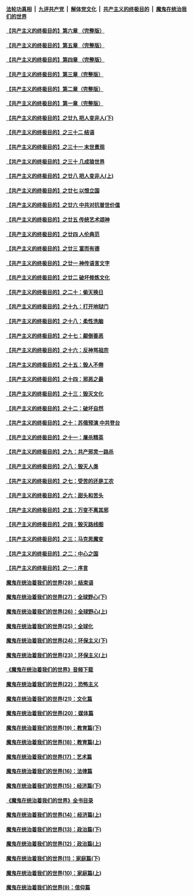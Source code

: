 ####  [法轮功真相](../../../../basic/blob/master/README.md?t=03041152) &nbsp;|&nbsp; [九评共产党](../../../../9ping.md/blob/master/README.md?t=03041152) &nbsp;|&nbsp; [解体党文化](../../../../jtdwh.md/blob/master/README.md?t=03041152)  &nbsp;|&nbsp; [共产主义的终极目的](../../../../gczydzjmd.md/blob/master/README.md?t=03041152) &nbsp;|&nbsp; [魔鬼在统治我们的世界](../../../../mgztzwmdsj.md/blob/master/README.md?t=03041152) 

#### [【共产主义的终极目的】第六章 （完整版）](../pages/nsc422/n11428913.md?t=03041152) 

#### [【共产主义的终极目的】第五章 （完整版）](../pages/nsc422/n11428912.md?t=03041152) 

#### [【共产主义的终极目的】第四章 （完整版）](../pages/nsc422/n11428907.md?t=03041152) 

#### [【共产主义的终极目的】第三章（完整版）](../pages/nsc422/n11428848.md?t=03041152) 

#### [【共产主义的终极目的】第二章（完整版）](../pages/nsc422/n11428831.md?t=03041152) 

#### [【共产主义的终极目的】第一章（完整版）](../pages/nsc422/n11417651.md?t=03041152) 

#### [【共产主义的终极目的】之廿九 把人变非人(下)](../pages/nsc422/n11344140.md?t=03041152) 

#### [【共产主义的终极目的】之三十二 结语](../pages/nsc422/n11360535.md?t=03041152) 

#### [【共产主义的终极目的】之三十一 末世景观](../pages/nsc422/n11351129.md?t=03041152) 

#### [【共产主义的终极目的】之三十 几成狼世界](../pages/nsc422/n11348280.md?t=03041152) 

#### [【共产主义的终极目的】之廿八 把人变非人(上)](../pages/nsc422/n11340492.md?t=03041152) 

#### [【共产主义的终极目的】之廿七 以恨立国](../pages/nsc422/n11336944.md?t=03041152) 

#### [【共产主义的终极目的】之廿六 中共对抗普世价值](../pages/nsc422/n11324785.md?t=03041152) 

#### [【共产主义的终极目的】之廿五 传统艺术颂神](../pages/nsc422/n11296396.md?t=03041152) 

#### [【共产主义的终极目的】之廿四 人伦典范](../pages/nsc422/n11296397.md?t=03041152) 

#### [【共产主义的终极目的】之廿三 富而有德](../pages/nsc422/n11283598.md?t=03041152) 

#### [【共产主义的终极目的】之廿一 神传语言文字](../pages/nsc422/n11263265.md?t=03041152) 

#### [【共产主义的终极目的】之廿二 破坏修炼文化](../pages/nsc422/n11245728.md?t=03041152) 

#### [【共产主义的终极目的】之二十：偷天换日](../pages/nsc422/n11238846.md?t=03041152) 

#### [【共产主义的终极目的】之十九：打开地狱门](../pages/nsc422/n11206376.md?t=03041152) 

#### [【共产主义的终极目的】之十八：柔性洗脑](../pages/nsc422/n11199994.md?t=03041152) 

#### [【共产主义的终极目的】之十七：颠倒善恶](../pages/nsc422/n11179782.md?t=03041152) 

#### [【共产主义的终极目的】之十六：反神骂祖宗](../pages/nsc422/n11166798.md?t=03041152) 

#### [【共产主义的终极目的】之十五：毁人不倦](../pages/nsc422/n11166792.md?t=03041152) 

#### [【共产主义的终极目的】之十四：邪恶之最](../pages/nsc422/n11150249.md?t=03041152) 

#### [【共产主义的终极目的】之十三：毁灭文化](../pages/nsc422/n11135227.md?t=03041152) 

#### [【共产主义的终极目的】之十二：破坏自然](../pages/nsc422/n11135214.md?t=03041152) 

#### [【共产主义的终极目的】之十：苏俄预演 中共登台](../pages/nsc422/n11118424.md?t=03041152) 

#### [【共产主义的终极目的】之十一：屠杀精英](../pages/nsc422/n11118442.md?t=03041152) 

#### [【共产主义的终极目的】之九：共产邪灵一路杀](../pages/nsc422/n11114139.md?t=03041152) 

#### [【共产主义的终极目的】之八：毁灭人类](../pages/nsc422/n11108503.md?t=03041152) 

#### [【共产主义的终极目的】之七：受苦的还是工农](../pages/nsc422/n11101809.md?t=03041152) 

#### [【共产主义的终极目的】之六：甜头和苦头](../pages/nsc422/n11096971.md?t=03041152) 

#### [【共产主义的终极目的】之五：万变不离其邪](../pages/nsc422/n11091285.md?t=03041152) 

#### [【共产主义的终极目的】之四：毁灭路线图](../pages/nsc422/n11086284.md?t=03041152) 

#### [【共产主义的终极目的】之三：马克思魔变](../pages/nsc422/n11061941.md?t=03041152) 

#### [【共产主义的终极目的】之二：中心之国](../pages/nsc422/n11047728.md?t=03041152) 

#### [【共产主义的终极目的】之一：序言](../pages/nsc422/n11086077.md?t=03041152) 

#### [魔鬼在统治着我们的世界(28)：结束语](../pages/nsc422/n10936246.md?t=03041152) 

#### [魔鬼在统治着我们的世界(27)：全球野心(下)](../pages/nsc422/n10928319.md?t=03041152) 

#### [魔鬼在统治着我们的世界(26)：全球野心(上)](../pages/nsc422/n10900318.md?t=03041152) 

#### [魔鬼在统治着我们的世界(25)：全球化](../pages/nsc422/n10788205.md?t=03041152) 

#### [魔鬼在统治着我们的世界(24)：环保主义(下)](../pages/nsc422/n10695307.md?t=03041152) 

#### [魔鬼在统治着我们的世界(23)：环保主义(上)](../pages/nsc422/n10688613.md?t=03041152) 

#### [《魔鬼在统治着我们的世界》音频下载](../pages/nsc422/n10635553.md?t=03041152) 

#### [魔鬼在统治着我们的世界(22)：恐怖主义](../pages/nsc422/n10614727.md?t=03041152) 

#### [魔鬼在统治着我们的世界(21)：文化篇](../pages/nsc422/n10597706.md?t=03041152) 

#### [魔鬼在统治着我们的世界(20)：媒体篇](../pages/nsc422/n10586579.md?t=03041152) 

#### [魔鬼在统治着我们的世界(19)：教育篇(下)](../pages/nsc422/n10564808.md?t=03041152) 

#### [魔鬼在统治着我们的世界(18)：教育篇(上)](../pages/nsc422/n10526970.md?t=03041152) 

#### [魔鬼在统治着我们的世界(17)：艺术篇](../pages/nsc422/n10499093.md?t=03041152) 

#### [魔鬼在统治着我们的世界(16)：法律篇](../pages/nsc422/n10485969.md?t=03041152) 

#### [魔鬼在统治着我们的世界(15)：经济篇(下)](../pages/nsc422/n10469975.md?t=03041152) 

#### [《魔鬼在统治着我们的世界》全书目录](../pages/nsc422/n10464261.md?t=03041152) 

#### [魔鬼在统治着我们的世界(14)：经济篇(上)](../pages/nsc422/n10457370.md?t=03041152) 

#### [魔鬼在统治着我们的世界(13)：政治篇(下)](../pages/nsc422/n10448270.md?t=03041152) 

#### [魔鬼在统治着我们的世界(12)：政治篇(上)](../pages/nsc422/n10444576.md?t=03041152) 

#### [魔鬼在统治着我们的世界(11)：家庭篇(下)](../pages/nsc422/n10440961.md?t=03041152) 

#### [魔鬼在统治着我们的世界(10)：家庭篇(上)](../pages/nsc422/n10435448.md?t=03041152) 

#### [魔鬼在统治着我们的世界(9)：信仰篇](../pages/nsc422/n10432159.md?t=03041152) 

